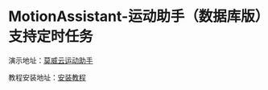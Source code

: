# MotionAssistant-运动助手（数据库版）支持定时任务

演示地址：[莫威云运动助手](http://mi.itmowei.cn/)

教程安装地址：[安装教程](http://www.itmowei.cn/archives/wei-xin-yun-dong-zhu-shou--shu-ju-ku-ban--zhi-chi-ding-shi-ren-wu)

